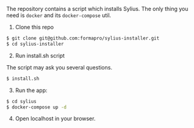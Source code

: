 The repository contains a script which installs Sylius. 
The only thing you need is `docker` and its `docker-compose` util.

1. Clone this repo

```bash
$ git clone git@github.com:formapro/sylius-installer.git
$ cd sylius-installer 
```

2. Run install.sh script

The script may ask you several questions.

```bash
$ install.sh
```


3. Run the app:

```bash
$ cd sylius
$ docker-compose up -d 
```

4. Open localhost in your browser.
 